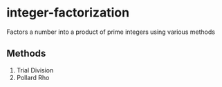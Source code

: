 # integer-factorization
Factors a number into a product of prime integers using various methods

## Methods
1. Trial Division
2. Pollard Rho